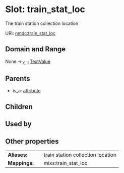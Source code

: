 
# Slot: train_stat_loc


The train station collection location

URI: [nmdc:train_stat_loc](https://microbiomedata/meta/train_stat_loc)


## Domain and Range

None &#8594;  <sub>0..1</sub> [TextValue](TextValue.md)

## Parents

 *  is_a: [attribute](attribute.md)

## Children


## Used by


## Other properties

|  |  |  |
| --- | --- | --- |
| **Aliases:** | | train station collection location |
| **Mappings:** | | mixs:train_stat_loc |

